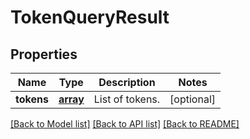 # TokenQueryResult

## Properties
Name | Type | Description | Notes
------------ | ------------- | ------------- | -------------
**tokens** | [**array**](.md) | List of tokens. | [optional] 

[[Back to Model list]](../README.md#documentation-for-models) [[Back to API list]](../README.md#documentation-for-api-endpoints) [[Back to README]](../README.md)

